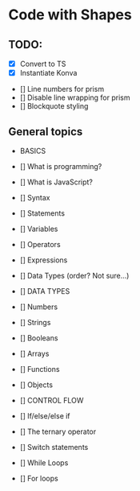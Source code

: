 # Code with Shapes

## TODO:

- [x] Convert to TS
- [x] Instantiate Konva
- [] Line numbers for prism
- [] Disable line wrapping for prism
- [] Blockquote styling

## General topics

- BASICS
- [] What is programming?
- [] What is JavaScript?
- [] Syntax
- [] Statements
- [] Variables
- [] Operators
- [] Expressions
- [] Data Types (order? Not sure...)

- [] DATA TYPES
- [] Numbers
- [] Strings
- [] Booleans
- [] Arrays
- [] Functions
- [] Objects

- [] CONTROL FLOW
- [] If/else/else if
- [] The ternary operator
- [] Switch statements
- [] While Loops
- [] For loops
